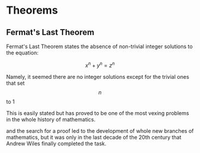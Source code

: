 # Theorems


## Fermat's Last Theorem

Fermat's Last Theorem states the absence of non-trivial integer solutions to the equation:

$$x^n + y^n = z^n$$

Namely, it seemed there are no integer solutions except for the trivial ones that set $$n$$ to 1

This is easily stated but 
has proved to be one of the most vexing problems in the whole history 
of mathematics.

and the search for a proof led to the development of whole 
new branches of mathematics, but it was only in the last decade of the 
20th century that Andrew Wiles finally completed the task.
